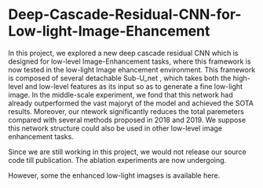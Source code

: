 # Deep-Cascade-Residual-CNN-for-Low-light-Image-Ehancement
In this project, we explored a new deep cascade residual CNN which is designed for low-level Image-Enhancement tasks, where this framework is now tested in the low-light Image ehancement environment. This framework is composed of several detachable Sub-U_net , which takes both the high-level and low-level features as its input so as to generate a fine low-light image. In the middle-scale experiment, we fond that this network had already outperformed the vast majoryt of the model and achieved the SOTA results. Moreover, our ntework significantly reduces the total paremeters compared with several methods proposed in 2018 and 2019. We suppose this network structure could also be used in other low-level image enhancement tasks.

Since we are still working in this project, we would not release our source code till publication. The ablation experiments are now undergoing.  

However, some the enhanced low-light imagses is available here.


